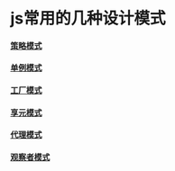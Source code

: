 # js常用的几种设计模式

#### [策略模式](https://github.com/chaoaiqi/js-/blob/master/strategy.js)
#### [单例模式](https://github.com/chaoaiqi/js-/blob/master/instance.js)
#### [工厂模式](https://github.com/chaoaiqi/js-/blob/master/simpleFactory.js)
#### [享元模式](https://github.com/chaoaiqi/js-/blob/master/flyweight.js)
#### [代理模式](https://github.com/chaoaiqi/js-/blob/master/proxy.js)
#### [观察者模式](https://github.com/chaoaiqi/js-/blob/master/observer.js)